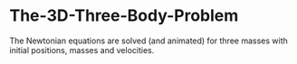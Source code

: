 # The-3D-Three-Body-Problem
The Newtonian equations are solved (and animated) for three masses with initial positions, masses and velocities.
